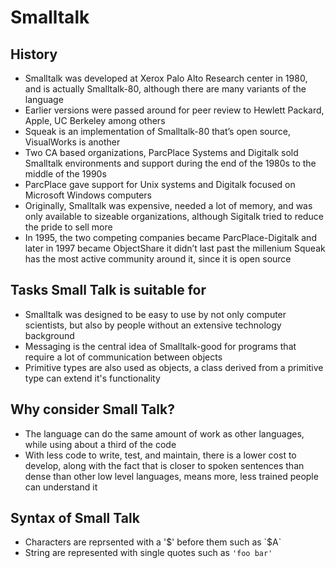 # Smalltalk
## History
- Smalltalk was developed at Xerox Palo Alto Research center in 1980, and is actually Smalltalk-80, although there are many variants of the language
- Earlier versions were passed around for peer review to Hewlett Packard, Apple, UC Berkeley among others
- Squeak is an implementation of Smalltalk-80 that’s open source, VisualWorks is another
- Two CA based organizations, ParcPlace Systems and Digitalk sold Smalltalk environments and support during the end of the 1980s to the middle of the 1990s
- ParcPlace gave support for Unix systems and Digitalk focused on Microsoft Windows computers
- Originally, Smalltalk was expensive, needed a lot of memory, and was only available to sizeable organizations, although Sigitalk tried to reduce the pride to sell more
- In 1995, the two competing companies became ParcPlace-Digitalk and later in 1997 became ObjectShare it didn’t last past the millenium 
Squeak has the most active community around it, since it is open source
## Tasks Small Talk is suitable for
- Smalltalk was designed to be easy to use by not only computer scientists, but also by people without an extensive technology background
- Messaging is the central idea of Smalltalk-good for programs that require a lot of communication between objects
- Primitive types are also used as objects, a class derived from a primitive type can extend it's functionality
## Why consider Small Talk?
- The language can do the same amount of work as other languages, while using about a third of the code
- With less code to write, test, and maintain, there is a lower cost to develop, along with the fact that is closer to spoken sentences than dense than other low level languages, means more, less trained people can understand it
## Syntax of Small Talk
- Characters are reprsented with a '$' before them such as `$A`
- String are represented with single quotes such as `'foo bar'`

